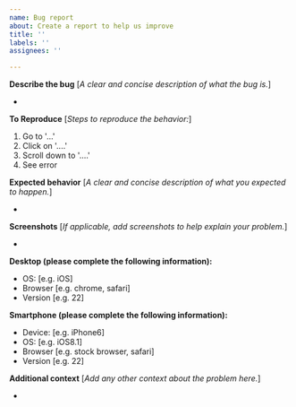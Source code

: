 ```yaml
---
name: Bug report
about: Create a report to help us improve
title: ''
labels: ''
assignees: ''

---
```


**Describe the bug**
[_A clear and concise description of what the bug is._]

- 

**To Reproduce**
[_Steps to reproduce the behavior:_]
1. Go to '...'
2. Click on '....'
3. Scroll down to '....'
4. See error

**Expected behavior**
[_A clear and concise description of what you expected to happen._]

- 

**Screenshots**
[_If applicable, add screenshots to help explain your problem._]

- 

**Desktop (please complete the following information):**
 - OS: [e.g. iOS]
 - Browser [e.g. chrome, safari]
 - Version [e.g. 22]

**Smartphone (please complete the following information):**
 - Device: [e.g. iPhone6]
 - OS: [e.g. iOS8.1]
 - Browser [e.g. stock browser, safari]
 - Version [e.g. 22]

**Additional context**
[_Add any other context about the problem here._]

- 
